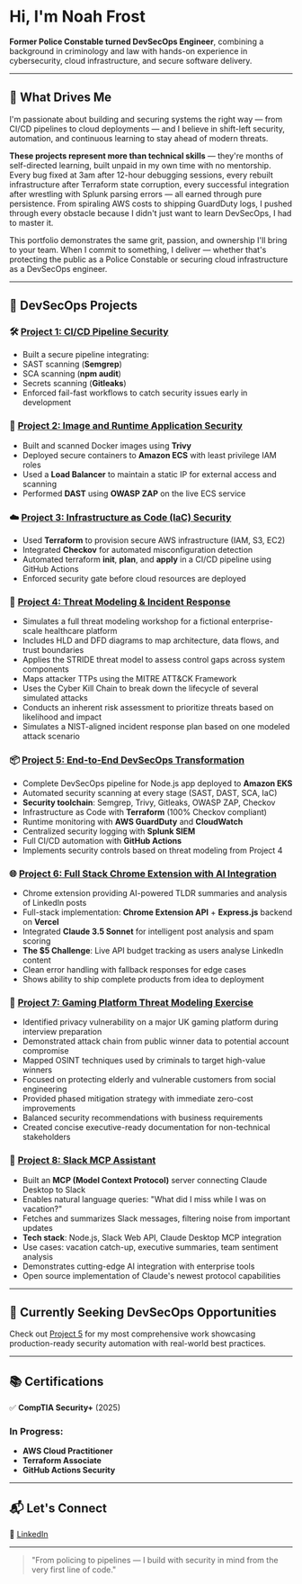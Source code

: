 # Hi, I'm Noah Frost

**Former Police Constable turned DevSecOps Engineer**, combining a background in criminology and law with hands-on experience in cybersecurity, cloud infrastructure, and secure software delivery.

---

## 🚀 What Drives Me

I'm passionate about building and securing systems the right way — from CI/CD pipelines to cloud deployments — and I believe in shift-left security, automation, and continuous learning to stay ahead of modern threats.

**These projects represent more than technical skills** — they're months of self-directed learning, built unpaid in my own time with no mentorship. Every bug fixed at 3am after 12-hour debugging sessions, every rebuilt infrastructure after Terraform state corruption, every successful integration after wrestling with Splunk parsing errors — all earned through pure persistence. From spiraling AWS costs to shipping GuardDuty logs, I pushed through every obstacle because I didn't just want to learn DevSecOps, I had to master it.

This portfolio demonstrates the same grit, passion, and ownership I'll bring to your team. When I commit to something, I deliver — whether that's protecting the public as a Police Constable or securing cloud infrastructure as a DevSecOps engineer.

---

## 🔐 DevSecOps Projects

### 🛠️ [Project 1: CI/CD Pipeline Security](https://github.com/nfroze/Project-1-CI-CD-Pipeline-Security)

- Built a secure pipeline integrating:
 - SAST scanning (**Semgrep**)
 - SCA scanning (**npm audit**)
 - Secrets scanning (**Gitleaks**)
- Enforced fail-fast workflows to catch security issues early in development

### 🐳 [Project 2: Image and Runtime Application Security](https://github.com/nfroze/Project-2-Image-and-Runtime-Application-Security)

- Built and scanned Docker images using **Trivy**
- Deployed secure containers to **Amazon ECS** with least privilege IAM roles
- Used a **Load Balancer** to maintain a static IP for external access and scanning
- Performed **DAST** using **OWASP ZAP** on the live ECS service

### ☁️ [Project 3: Infrastructure as Code (IaC) Security](https://github.com/nfroze/Project-3-Infrastructure-as-Code-IaC-Security)

- Used **Terraform** to provision secure AWS infrastructure (IAM, S3, EC2)
- Integrated **Checkov** for automated misconfiguration detection
- Automated terraform **init**, **plan**, and **apply** in a CI/CD pipeline using GitHub Actions
- Enforced security gate before cloud resources are deployed

### 🧠 [Project 4: Threat Modeling & Incident Response](https://github.com/nfroze/Project-4-Threat-Modeling-Incident-Response)

- Simulates a full threat modeling workshop for a fictional enterprise-scale healthcare platform
- Includes HLD and DFD diagrams to map architecture, data flows, and trust boundaries
- Applies the STRIDE threat model to assess control gaps across system components
- Maps attacker TTPs using the MITRE ATT&CK Framework
- Uses the Cyber Kill Chain to break down the lifecycle of several simulated attacks
- Conducts an inherent risk assessment to prioritize threats based on likelihood and impact
- Simulates a NIST-aligned incident response plan based on one modeled attack scenario

### 📦 [Project 5: End-to-End DevSecOps Transformation](https://github.com/nfroze/Project-5-End-to-End-DevSecOps-Transformation)

- Complete DevSecOps pipeline for Node.js app deployed to **Amazon EKS**
- Automated security scanning at every stage (SAST, DAST, SCA, IaC)
- **Security toolchain**: Semgrep, Trivy, Gitleaks, OWASP ZAP, Checkov
- Infrastructure as Code with **Terraform** (100% Checkov compliant)
- Runtime monitoring with **AWS GuardDuty** and **CloudWatch**
- Centralized security logging with **Splunk SIEM**
- Full CI/CD automation with **GitHub Actions**
- Implements security controls based on threat modeling from Project 4

### 🌐 [Project 6: Full Stack Chrome Extension with AI Integration](https://github.com/nfroze/Project-6-Full-Stack-Chrome-Extension-with-AI-Integration)

- Chrome extension providing AI-powered TLDR summaries and analysis of LinkedIn posts
- Full-stack implementation: **Chrome Extension API** + **Express.js** backend on **Vercel**
- Integrated **Claude 3.5 Sonnet** for intelligent post analysis and spam scoring
- **The $5 Challenge**: Live API budget tracking as users analyse LinkedIn content
- Clean error handling with fallback responses for edge cases
- Shows ability to ship complete products from idea to deployment

### 🎯 [Project 7: Gaming Platform Threat Modeling Exercise](https://github.com/nfroze/Project-7-Gaming-Platform-Threat-Modeling-Exercise)

- Identified privacy vulnerability on a major UK gaming platform during interview preparation
- Demonstrated attack chain from public winner data to potential account compromise
- Mapped OSINT techniques used by criminals to target high-value winners
- Focused on protecting elderly and vulnerable customers from social engineering
- Provided phased mitigation strategy with immediate zero-cost improvements
- Balanced security recommendations with business requirements
- Created concise executive-ready documentation for non-technical stakeholders

### 🤖 [Project 8: Slack MCP Assistant](https://github.com/nfroze/Project-8-Slack-MCP-Assistant)

- Built an **MCP (Model Context Protocol)** server connecting Claude Desktop to Slack
- Enables natural language queries: "What did I miss while I was on vacation?"
- Fetches and summarizes Slack messages, filtering noise from important updates
- **Tech stack**: Node.js, Slack Web API, Claude Desktop MCP integration
- Use cases: vacation catch-up, executive summaries, team sentiment analysis
- Demonstrates cutting-edge AI integration with enterprise tools
- Open source implementation of Claude's newest protocol capabilities

---

## 🎯 Currently Seeking DevSecOps Opportunities

Check out [Project 5](https://github.com/nfroze/Project-5-End-to-End-DevSecOps-Transformation) for my most comprehensive work showcasing production-ready security automation with real-world best practices.

---

## 📚 Certifications

✅ **CompTIA Security+** (2025)

### In Progress:
- **AWS Cloud Practitioner**  
- **Terraform Associate**  
- **GitHub Actions Security**

---

## 📬 Let's Connect  
🔗 [LinkedIn](https://www.linkedin.com/in/noahfrost-devsecops)

---

> "From policing to pipelines — I build with security in mind from the very first line of code."